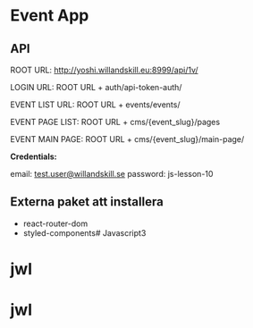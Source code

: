 # Event App

## API

ROOT URL: http://yoshi.willandskill.eu:8999/api/1v/

LOGIN URL: ROOT URL + auth/api-token-auth/

EVENT LIST URL: ROOT URL + events/events/

EVENT PAGE LIST: ROOT URL + cms/{event_slug}/pages

EVENT MAIN PAGE: ROOT URL + cms/{event_slug}/main-page/

**Credentials:**

email: test.user@willandskill.se
password: js-lesson-10

## Externa paket att installera

* react-router-dom
* styled-components# Javascript3
# jwl
# jwl
